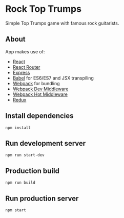 # Rock Top Trumps

Simple Top Trumps game with famous rock guitarists.

## About

App makes use of:

* [React](https://github.com/facebook/react)
* [React Router](https://github.com/rackt/react-router)
* [Express](http://expressjs.com)
* [Babel](http://babeljs.io) for ES6/ES7 and JSX transpiling
* [Webpack](http://webpack.github.io) for bundling
* [Webpack Dev Middleware](http://webpack.github.io/docs/webpack-dev-middleware.html)
* [Webpack Hot Middleware](https://github.com/glenjamin/webpack-hot-middleware)
* [Redux](https://github.com/rackt/redux)

## Install dependencies
`npm install`

## Run development server
`npm run start-dev`

## Production build
`npm run build`

## Run production server
`npm start`
